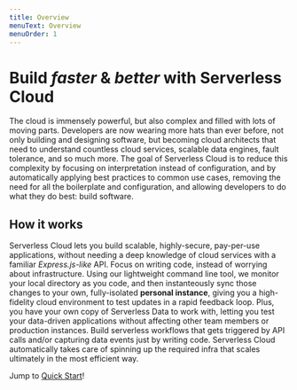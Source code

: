 ```yaml
---
title: Overview
menuText: Overview
menuOrder: 1
---
```


# Build _faster_ & _better_ with Serverless Cloud

The cloud is immensely powerful, but also complex and filled with lots of moving parts. Developers are now wearing more hats than ever before, not only building and designing software, but becoming cloud architects that need to understand countless cloud services, scalable data engines, fault tolerance, and so much more. The goal of Serverless Cloud is to reduce this complexity by focusing on interpretation instead of configuration, and by automatically applying best practices to common use cases, removing the need for all the boilerplate and configuration, and allowing developers to do what they do best: build software.


## How it works

Serverless Cloud lets you build scalable, highly-secure, pay-per-use applications, without needing a deep knowledge of cloud services with a familiar _Express.js-like_ API. Focus on writing code, instead of worrying about infrastructure. Using our lightweight command line tool, we monitor your local directory as you code, and then instanteously sync those changes to your own, fully-isolated **personal instance**, giving you a high-fidelity cloud environment to test updates in a rapid feedback loop. Plus, you have your own copy of Serverless Data to work with, letting you test your data-driven applications without affecting other team members or production instances. Build serverless workflows that gets triggered by API calls and/or capturing data events just by writing code. Serverless Cloud automatically takes care of spinning up the required infra that scales ultimately in the most efficient way.


Jump to [Quick Start](/cloud/docs/quick-start)!
